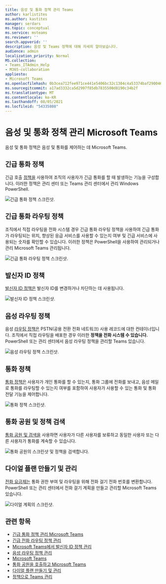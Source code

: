 ```yaml
---
title: 음성 및 통화 정책 관리 Teams
author: karlistites
ms.author: kastites
manager: serdars
ms.topic: conceptual
ms.service: msteams
ms.reviewer: ''
search.appverid: ''
description: 음성 및 Teams 정책에 대해 자세히 알아보습니다.
audience: admin
localization_priority: Normal
MS.collection:
- Teams_ITAdmin_Help
- M365-collaboration
appliesto:
- Microsoft Teams
ms.openlocfilehash: 0b3cea712fee971ce441e5406bc32c1304c4a53374baf290046945595d3bea1f
ms.sourcegitcommit: a17ad3332ca5d2997f85db7835500d8190c34b2f
ms.translationtype: MT
ms.contentlocale: ko-KR
ms.lasthandoff: 08/05/2021
ms.locfileid: "54335808"
---
```

# <a name="manage-voice-and-calling-policies-in-microsoft-teams"></a>음성 및 통화 정책 관리 Microsoft Teams

음성 및 통화 정책은 음성 및 통화를 제어하는 데 Microsoft Teams.

## <a name="emergency-calling-policies"></a>긴급 통화 정책

긴급 호출 [정책을](manage-emergency-calling-policies.md) 사용하여 조직의 사용자가 긴급 통화를 할 때 발생하는 기능을 구성합니다. 이러한 정책은 관리 센터 또는 Teams 관리 센터에서 관리 Windows PowerShell.

![긴급 통화 정책 스크린샷.](media/emergency-calling-policy2.png)

## <a name="emergency-call-routing-policies"></a>긴급 통화 라우팅 정책

조직에서 직접 라우팅을 전화 시스템 경우 긴급 통화 라우팅 [](manage-emergency-call-routing-policies.md) 정책을 사용하여 긴급 통화가 라우팅되는 위치, 향상된 응급 서비스를 사용할 수 있는지 여부 및 긴급 서비스에 사용되는 숫자를 확인할 수 있습니다.  이러한 정책은 PowerShell을 사용하여 관리되거나 관리 Microsoft Teams 관리됩니다.

![긴급 통화 라우팅 정책 스크린샷.](media/emergency-call-routing-policy.png)

## <a name="caller-id-policies"></a>발신자 ID 정책

[발신자 ID 정책은](caller-id-policies.md) 발신자 ID를 변경하거나 차단하는 데 사용됩니다.

![발신자 ID 정책 스크린샷.](media/caller-id-policy.png)

## <a name="voice-routing-policies"></a>음성 라우팅 정책

음성 [라우팅 정책은](manage-voice-routing-policies.md) PSTN(공용 전환 전화 네트워크) 사용 레코드에 대한 컨테이너입니다. 조직에서 직접 라우팅을 배포한 경우 이러한 **정책을 전화 시스템 수 있습니다.** PowerShell 또는 관리 센터에서 음성 라우팅 정책을 관리할 Teams 있습니다.

![음성 라우팅 정책 스크린샷.](media/voice-routing-policy.png)

## <a name="calling-policies"></a>통화 정책

[통화 정책은](teams-calling-policy.md) 사용자가 개인 통화를 할 수 있는지, 통화 그룹에 전화를 보내고, 음성 메일로 통화를 라우팅할 수 있는지 여부를 포함하여 사용자가 사용할 수 있는 통화 및 통화 전달 기능을 제어합니다.

![통화 정책 스크린샷.](media/calling-policy.png)

## <a name="call-park-and-retrieve-policies"></a>통화 공원 및 정책 검색

[통화 공원 및 검색을](call-park-and-retrieve.md) 사용하면 사용자가 다른 사용자를 보류하고 동일한 사용자 또는 다른 사용자가 통화를 계속할 수 있습니다.

![통화 공원의 스크린샷 및 정책을 검색합니다.](media/call-park-policy.png)

## <a name="create-and-manage-dial-plans"></a>다이얼 플랜 만들기 및 관리

[전화 요금제는](create-and-manage-dial-plans.md) 통화 권한 부여 및 라우팅을 위해 전화 걸기 전화 번호를 변환합니다. PowerShell 또는 관리 센터에서 전화 걸기 계획을 만들고 관리할 Microsoft Teams 있습니다.

![다이얼 계획의 스크린샷.](media/dial-plans.png)

## <a name="related-topics"></a>관련 항목

* [긴급 통화 정책 관리 Microsoft Teams](manage-emergency-calling-policies.md)
* [긴급 전화 라우팅 정책 관리](manage-emergency-call-routing-policies.md)
* [Microsoft Teams에서 발신자 ID 정책 관리](caller-id-policies.md)
* [음성 라우팅 정책 관리](manage-voice-routing-policies.md)
* [Microsoft Teams](teams-calling-policy.md)
* [통화 공원을 호출하고 Microsoft Teams](call-park-and-retrieve.md)
* [다이얼 플랜 만들기 및 관리](create-and-manage-dial-plans.md)
* [정책으로 Teams 관리](manage-teams-with-policies.md)
